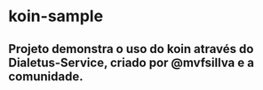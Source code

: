 # koin-sample

Projeto demonstra o uso do koin através do Dialetus-Service, criado por @mvfsillva e a comunidade.   
----------
